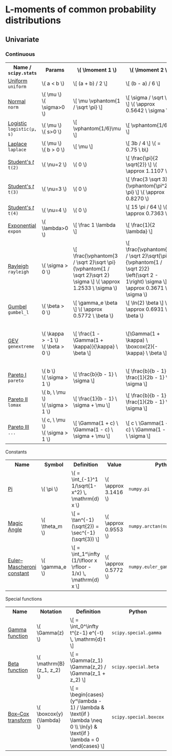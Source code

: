 # L-moments of common probability distributions

## Univariate

### Continuous

<table style="overflow: hidden">
<tr>
    <th>Name / <code>scipy.stats</code></th>
    <th>Params</th>
    <th>\( \lmoment 1 \)</th>
    <th>\( \lmoment 2 \)</th>
    <th>\( \lratio 3 \)</th>
    <th>\( \lratio 4 \)</th>
</tr>
<tr>
    <td>
        <a
            href="https://wikipedia.org/wiki/Continuous_uniform_distribution"
            target="_blank"
            title="Continuous uniform distribution - Wikipedia"
        >
            Uniform
        </a>
        <br>
        <code>uniform</code>
    </td>
    <td>\( a < b \)</td>
    <td>\[ (a + b) / 2 \]</td>
    <td>\[ (b - a) / 6 \]</td>
    <td>\( 0 \)</td>
    <td>\( 0 \)</td>
</tr>
<tr>
    <td>
        <a
            href="https://wikipedia.org/wiki/Normal_distribution"
            target="_blank"
            title="Normal distribution - Wikipedia"
        >
            Normal
        </a>
        <br>
        <code>norm</code>
    </td>
    <td>\( \mu \)<br>\( \sigma>0 \)</td>
    <td>\[ \mu \vphantom{1 / \sqrt \pi} \]</td>
    <td>
        \[ \sigma / \sqrt \pi \]
        \( \approx 0.5642 \ \sigma \)
    </td>
    <td>\[ 0 \vphantom{1/\sqrt \pi}\]</td>
    <td>
        \[ 30 \ \theta_m / \pi \vphantom{\sqrt \pi} - 9 \]
        \( \approx 0.1226 \)
    </td>
</tr>
<tr>
    <td>
        <a
            href="https://wikipedia.org/wiki/Logistic_distribution"
            target="_blank"
            title="Logistic distribution - Wikipedia"
        >
            Logistic
        </a>
        <br>
        <code>logistic(μ, s)</code>
    </td>
    <td>\( \mu \)<br>\( s>0 \)</td>
    <td>\[ \vphantom{1/6}\mu \]</td>
    <td>\[ \vphantom{1/6}s \]</td>
    <td>\[ \vphantom{1/6}0 \]</td>
    <td>
        \[ 1 / 6 \]
        \( \approx 0.1667 \)
    </td>
</tr>
<tr>
    <td>
        <a
            href="https://wikipedia.org/wiki/Laplace_distribution"
            target="_blank"
            title="Laplace distribution - Wikipedia"
        >
            Laplace
        </a>
        <br>
        <code>laplace</code>
    </td>
    <td>\( \mu \)<br>\( b > 0 \)</td>
    <td>\[ \mu \]</td>
    <td>
      \[ 3b / 4 \]
      \( = 0.75 \ b\)
    </td>
    <td>\( 0 \)</td>
    <td>
        \[ 17 / 72 \]
        \( \approx 0.2361 \)
    </td>
</tr>
<tr>
    <td>
        <a
            href="https://wikipedia.org/wiki/Student%27s_t-distribution"
            target="_blank"
            title="Student's t-distribution - Wikipedia"
        >
            Student's <i>t</i>
        </a>
        <br>
        <code>t(2)</code>
    </td>
    <td>\( \nu=2 \)</td>
    <td>\( 0 \)</td>
    <td>
        \[ \frac{\pi}{2 \sqrt{2}} \]
        \( \approx 1.1107 \)
    </td>
    <td>\( 0 \)</td>
    <td>
        \[ \frac 3 8 \]
        \( = 0.375 \)
    </td>
</tr>
<tr>
    <td>
        <a
            href="https://wikipedia.org/wiki/Student%27s_t-distribution"
            target="_blank"
            title="Student's t-distribution - Wikipedia"
        >
            Student's <i>t</i>
        </a>
        <br>
        <code>t(3)</code>
    </td>
    <td>\( \nu=3 \)</td>
    <td>\( 0 \)</td>
    <td>
        \[ \frac{3 \sqrt 3}{\vphantom{\pi^2}2 \pi} \]
        \( \approx 0.8270 \)
    </td>
    <td>\( 0 \)</td>
    <td>
        \[ 1 - \frac{\vphantom{\sqrt 3}175}{24 \pi^2} \]
        \( \approx 0.2612 \)
    </td>
</tr>
<tr>
    <td>
        <a
            href="https://wikipedia.org/wiki/Student%27s_t-distribution"
            target="_blank"
            title="Student's t-distribution - Wikipedia"
        >
            Student's <i>t</i>
        </a>
        <br>
        <code>t(4)</code>
    </td>
    <td>\( \nu=4 \)</td>
    <td>\( 0 \)</td>
    <td>
      \[ 15 \pi / 64 \]
      \( \approx 0.7363 \)
    </td>
    <td>\( 0 \)</td>
    <td>
        \[ 111 / 512 \]
        \( \approx 0.2168 \)
    </td>
</tr>
<tr>
    <td>
        <a
            href="https://wikipedia.org/wiki/Exponential_distribution"
            target="_blank"
            title="Exponential distribution - Wikipedia"
        >
            Exponential
        </a>
        <br>
        <code>expon</code>
    </td>
    <td>\( \lambda>0 \)</td>
    <td>\[ \frac 1 \lambda \]</td>
    <td>\[ \frac{1}{2 \lambda} \]</td>
    <td>\[ \frac 1 3 \]</td>
    <td>\[ \frac 1 6 \]</td>
</tr>
<tr>
    <td>
        <a
            href="https://wikipedia.org/wiki/Rayleigh_distribution"
            target="_blank"
            title="Rayleigh distribution - Wikipedia"
        >
            Rayleigh
        </a>
        <br>
        <code>rayleigh</code>
    </td>
    <td>\( \sigma > 0 \)</td>
    <td>
        \[ 
          \frac{\vphantom{3 / \sqrt 2}\sqrt \pi}{\vphantom{1 / \sqrt 2}\sqrt 2}
          \sigma 
        \]
        \( \approx 1.2533 \ \sigma \)
    </td>
    <td>
        \[ 
          \frac{\vphantom{3 / \sqrt 2}\sqrt{\pi}}{\vphantom{1 / \sqrt 2}2} 
          \left(\sqrt 2 - 1\right) 
          \sigma
        \]
        \( \approx 0.3671 \ \sigma \)
    </td>
    <td>
        \[ 
          \frac{1 - 3 / \sqrt 2 + 2 / \sqrt 3}{1 - 1 / \sqrt 2}
        \]
        \( \approx 0.1140 \)
    </td>
    <td>
        \[ 
          \frac{
            1 - 6 / \sqrt 2 + 10 / \sqrt 3 - 5 / \sqrt 4
          }{
            1 - 1 / \sqrt 2
          }
        \]
        \( \approx 0.1054 \)
    </td>
</tr>
<tr>
    <td>
        <a
            href="https://wikipedia.org/wiki/Gumbel_distribution"
            target="_blank"
            title="Gumbel distribution - Wikipedia"
        >
            Gumbel
        </a>
        <br>
        <code>gumbel_l</code>
    </td>
    <td>\( \beta > 0 \)</td>
    <td>
        \[ \gamma_e \beta \]
        \( \approx 0.5772 \ \beta \)
    </td>
    <td>
        \[ \ln(2) \beta \]
        \( \approx 0.6931 \ \beta \)
    </td>
    <td>
        \[ 2 \log_2(3) - 3 \]
        \( \approx -0.1699 \)
    </td>
    <td>
        \[ 16 - 10 \log_2(3) \]
        \( \approx 0.1504 \)
    </td>
</tr>
<tr>
    <td>
        <a
            href="https://wikipedia.org/wiki/Generalized_extreme_value_distribution"
            target="_blank"
            title="Generalized extreme value distribution - Wikipedia"
        >
            GEV
        </a>
        <br>
        <code style="white-space: nowrap;">genextreme</code>
    </td>
    <td>\( \kappa > -1 \)<br>\( \beta > 0 \)</td>
    <td>
        \[ \frac{1 - \Gamma(1 + \kappa)}{\kappa} \ \beta \]
    </td>
    <td>
        \[\Gamma(1 + \kappa) \ \boxcox{2}{-\kappa} \ \beta \]
    </td>
    <td>
        <!-- \( 2 (1 - 3^{-\kappa}) / (1 - 2^{-\kappa}) - 3 \) -->
        <!-- \[ \frac{2 \ \boxcox{3}{-\kappa} - 3 \ \boxcox{2}{-\kappa}}{\boxcox{2}{-\kappa}} \] -->
        \[ 2 \frac{\boxcox{3}{-\kappa}}{\boxcox{2}{-\kappa}} - 3 \]
    </td>
    <td>
        <!-- \( 6 + 5 ((1 - 4^{-\kappa}) - 2 (1 - 3^{-\kappa})) / (1 - 2^{-\kappa}) \) -->
        <!-- \[ \frac{5 \ \boxcox{4}{-\kappa} - 10 \ \boxcox{3}{-\kappa} + 6 \ \boxcox{2}{-\kappa}}{\boxcox{2}{-\kappa}} \] -->
        \[ 
          6 
          + 5 \frac{\boxcox{4}{-\kappa}}{\boxcox{2}{-\kappa}} 
          - 10 \frac{\boxcox{3}{-\kappa}}{\boxcox{2}{-\kappa}} 
        \]
    </td>
</tr>
<tr>
    <td>
        <a
            href="https://wikipedia.org/wiki/Pareto_distribution"
            target="_blank"
            title="Pareto distribution - Wikipedia"
        >
            Pareto I
        </a>
        <br>
        <code>pareto</code>
    </td>
    <td>\( b \)<br>\( \sigma > 1 \)</td>
    <td>\[ \frac{b}{b - 1} \ \sigma \]</td>
    <td>\[ \frac{b}{b - 1} \frac{1}{2b - 1} \ \sigma \]</td>
    <td>\[ \frac{b + 1}{3b - 1} \]</td>
    <td>\[ \frac{b + 1}{3b - 1} \frac{2b + 1}{4b - 1}  \]</td>
</tr>
<tr>
    <td>
        <a
            href="https://wikipedia.org/wiki/Pareto_distribution#Pareto_types_I%E2%80%93IV"
            target="_blank"
            title="Pareto distribution - Wikipedia"
        >
            Pareto II
        </a>
        <br>
        <code>lomax</code>
    </td>
    <td>\( b, \ \mu \)<br>\( \sigma > 1 \)</td>
    <td>\[ \frac{1}{b - 1} \ \sigma + \mu \]</td>
    <td>\[ \frac{b}{b - 1} \frac{1}{2b - 1} \ \sigma \]</td>
    <td>\[ \frac{b + 1}{3b - 1} \]</td>
    <td>\[ \frac{b + 1}{3b - 1} \frac{2b + 1}{4b - 1}  \]</td>
</tr>
<tr>
    <td>
        <a
            href="https://wikipedia.org/wiki/Pareto_distribution#Pareto_types_I%E2%80%93IV"
            target="_blank"
            title="Pareto distribution - Wikipedia"
        >
            Pareto III
        </a>
        <br>
        <code>...</code>
    </td>
    <td>\( c, \ \mu \)<br>\( \sigma > 1 \)</td>
    <td>\[ \Gamma(1 + c) \ \Gamma(1 - c) \ \sigma + \mu \]</td>
    <td>\[ c \ \Gamma(1 + c) \ \Gamma(1 - c) \ \sigma \]</td>
    <td>\[ c \vphantom{c^2 \Gamma(c)} \]</td>
    <td>\[ \frac{1 + 5 c^2}{6} \]</td>
</tr>
<!-- 
<tr>
    <td>
        <a
            href="https://wikipedia.org/wiki/Kumaraswamy_distribution"
            target="_blank"
            title="Kumaraswamy distribution - Wikipedia"
        >
            Kumaraswamy
        </a>
        <br>
        <code>...</code>
    </td>
    <td>\( a > 0,\, b > 0\)<br> \(\, \eta = 1 + 1/a \)</td>
    <td>\( b B(\eta, b) \)</td>
    <td>\( b B(\eta, b) - 2b B(\eta, 2b) \)</td>
    <td>\( \frac{B(\eta, b) - 6 B(\eta, 2b) + 6 B(\eta, 3b)}{B(\eta, b) - 2 B(\eta, 2b)} \)</td>
    <td>\( \frac{B(\eta, b) - 12 B(\eta, 2b) + 30 B(\eta, 3b) - 40 B(\eta, 4b)}{B(\eta, b) - 2 B(\eta, 2b)} \)</td>
</tr>
-->
</table>


Constants

<table style="overflow: hidden">
<tr>
    <th>Name</th>
    <th>Symbol</th>
    <th>Definition</th>
    <th>Value</th>
    <th>Python</th>
</tr>
<tr>
    <td>
        <a
            href="https://en.wikipedia.org/wiki/Pi"
            target="_blank"
            title="Pi - Wikipedia"
        >
            Pi
        </a>
    </td>
    <td>\( \pi \)</td>
    <td>\( = \int_{-1}^1 1/\sqrt{1-x^2} \, \mathrm{d} x \)</td>
    <td>\( \approx 3.1416 \)</td>
    <td><code>numpy.pi</code></td>
</tr>
<tr>
    <td>
        <a
            href="https://wikipedia.org/wiki/Magic_angle"
            target="_blank"
            title="Magic angle - Wikipedia"
        >
            Magic Angle
        </a>
    </td>
    <td>\( \theta_m \)</td>
    <td>\[ = \tan^{-1}(\sqrt{2}) = \sec^{-1}(\sqrt{3}) \]</td>
    <td>\( \approx 0.9553 \)</td>
    <td><code>numpy.arctan(numpy.sqrt(2))</code></td>
</tr>
<tr>
    <td>
        <a
            href="https://wikipedia.org/wiki/Euler%27s_constant"
            target="_blank"
            title="Euler's constant"
        >
            Euler–Mascheroni constant
        </a>
    </td>
    <td>\( \gamma_e \)</td>
    <td>\[ = \int_1^\infty (1/\lfloor x \rfloor - 1/x) \, \mathrm{d} x \]</td>
    <td>\( \approx 0.5772 \)</td>
    <td><code>numpy.euler_gamma</code></td>
</tr>
</table>


Special functions

<table style="overflow: hidden">
<tr>
    <th>Name</th>
    <th>Notation</th>
    <th>Definition</th>
    <th>Python</th>
</tr>
<tr id="def-gamma">
    <td>
        <a
            href="https://wikipedia.org/wiki/Gamma_function"
            target="_blank"
            title="Gamma function - Wikipedia"
        >
            Gamma function
        </a>
    </td>
    <td>\( \Gamma(z) \)</td>
    <td>\[ = \int_0^\infty t^{z-1} e^{-t} \, \mathrm{d} t \]</td>
    <td><code>scipy.special.gamma</code></td>
</tr>
<tr id="def-beta">
    <td>
        <a
            href="https://wikipedia.org/wiki/Beta_function"
            target="_blank"
            title="Beta function - Wikipedia"
        >
            Beta function
        </a>
    </td>
    <td>\( \mathrm{B}(z_1, z_2) \)</td>
    <td>\[ = \Gamma(z_1) \Gamma(z_2) / \Gamma(z_1 + z_2) \]</td>
    <td><code>scipy.special.beta</code></td>
</tr>
<tr id="def-bcox">
    <td>
        <a
            href="https://wikipedia.org/wiki/Power_transform#Box%E2%80%93Cox_transformation"
            target="_blank"
            title="Box–Cox transformation - Power transform - Wikipedia"
        >
            Box–Cox transform
        </a>
    </td>
    <td>\( \boxcox{y}{\lambda} \)</td>
    <td>
        \[
            =
            \begin{cases}
                (y^\lambda - 1) / \lambda & \text{if } \lambda \neq 0 \\
                \ln(y) & \text{if } \lambda = 0
            \end{cases}
        \]
    </td>
    <td><code>scipy.special.boxcox</code></td>
</tr>
</table>
